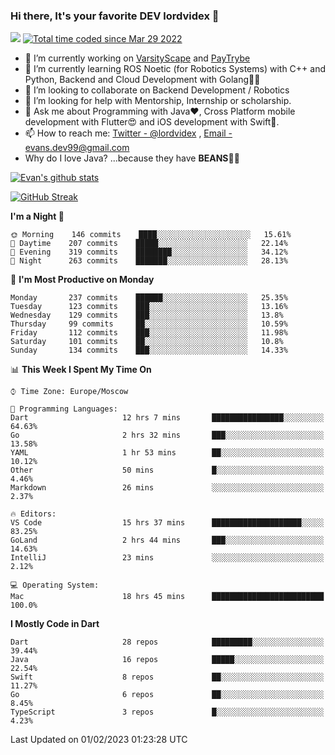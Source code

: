 ### Hi there, It's your favorite DEV lordvidex 👋
<img src="https://komarev.com/ghpvc/?username=lordvidex&label=Views&color=blue&style=plastic" /> <a href="https://wakatime.com/@0e56db35-d16b-410a-acc0-4085055304bf"><img src="https://wakatime.com/badge/user/0e56db35-d16b-410a-acc0-4085055304bf.svg" alt="Total time coded since Mar 29 2022" /></a>

- 🔭 I’m currently working on [VarsityScape](https://varsityscape.com) and [PayTrybe](https://www.paytrybe.com)
- 🌱 I’m currently learning ROS Noetic (for Robotics Systems) with C++ and Python, Backend and Cloud Development with Golang🧙🏼
- 👯 I’m looking to collaborate on Backend Development / Robotics
- 🤔 I’m looking for help with Mentorship, Internship or scholarship.
- 💬 Ask me about Programming with Java❤️, Cross Platform mobile development with Flutter😍 and iOS development with Swift🚀.
- 📫 How to reach me: [Twitter - @lordvidex](https://twitter.com/lordvidex) , [Email - evans.dev99@gmail.com](mailto:evans.dev99@gmail.com?body=Hello%20Evans,)
- Why do I love Java? ...because they have **BEANS**🤤😋

<div>
<!-- <a href="https://github.com/lordvidex">
  <img src="https://github-readme-stats.vercel.app/api/top-langs/?username=lordvidex&theme=light" />
</a>    -->
<!-- [![Top Langs](https://github-readme-stats.vercel.app/api/top-langs/?username=lordvidex)](https://github.com/lordvidex/)  -->
<a href="https://github.com/lordvidex">
 <img src="https://github-readme-stats.vercel.app/api?username=lordvidex&show_icons=true&theme=light&line_height=27" alt="Evan's github stats"/>
</a>
</div>

[![GitHub Streak](https://github-readme-streak-stats.herokuapp.com?user=lordvidex&theme=github-dark&hide_border=true)](https://git.io/streak-stats)

<!--
  <a href="https://github.com/iampawan/FlutterExampleApps">
    <img align="center" src="https://github-readme-stats.vercel.app/api/pin/?username=iampawan&repo=FlutterExampleApps&theme=light" />

  </a>
  <a href="https://github.com/iampawan/VelocityX">
   <img align="center" src="https://github-readme-stats.vercel.app/api/pin/?username=iampawan&repo=VelocityX&theme=light" />
  </a>
-->
<!--START_SECTION:waka-->
**I'm a Night 🦉** 

```text
🌞 Morning    146 commits    ████░░░░░░░░░░░░░░░░░░░░░   15.61% 
🌆 Daytime    207 commits    █████░░░░░░░░░░░░░░░░░░░░   22.14% 
🌃 Evening    319 commits    ████████░░░░░░░░░░░░░░░░░   34.12% 
🌙 Night      263 commits    ███████░░░░░░░░░░░░░░░░░░   28.13%

```
📅 **I'm Most Productive on Monday** 

```text
Monday       237 commits    ██████░░░░░░░░░░░░░░░░░░░   25.35% 
Tuesday      123 commits    ███░░░░░░░░░░░░░░░░░░░░░░   13.16% 
Wednesday    129 commits    ███░░░░░░░░░░░░░░░░░░░░░░   13.8% 
Thursday     99 commits     ██░░░░░░░░░░░░░░░░░░░░░░░   10.59% 
Friday       112 commits    ███░░░░░░░░░░░░░░░░░░░░░░   11.98% 
Saturday     101 commits    ██░░░░░░░░░░░░░░░░░░░░░░░   10.8% 
Sunday       134 commits    ███░░░░░░░░░░░░░░░░░░░░░░   14.33%

```


📊 **This Week I Spent My Time On** 

```text
⌚︎ Time Zone: Europe/Moscow

💬 Programming Languages: 
Dart                     12 hrs 7 mins       ████████████████░░░░░░░░░   64.63% 
Go                       2 hrs 32 mins       ███░░░░░░░░░░░░░░░░░░░░░░   13.58% 
YAML                     1 hr 53 mins        ██░░░░░░░░░░░░░░░░░░░░░░░   10.12% 
Other                    50 mins             █░░░░░░░░░░░░░░░░░░░░░░░░   4.46% 
Markdown                 26 mins             ░░░░░░░░░░░░░░░░░░░░░░░░░   2.37%

🔥 Editors: 
VS Code                  15 hrs 37 mins      ████████████████████░░░░░   83.25% 
GoLand                   2 hrs 44 mins       ███░░░░░░░░░░░░░░░░░░░░░░   14.63% 
IntelliJ                 23 mins             ░░░░░░░░░░░░░░░░░░░░░░░░░   2.12%

💻 Operating System: 
Mac                      18 hrs 45 mins      █████████████████████████   100.0%

```

**I Mostly Code in Dart** 

```text
Dart                     28 repos            █████████░░░░░░░░░░░░░░░░   39.44% 
Java                     16 repos            █████░░░░░░░░░░░░░░░░░░░░   22.54% 
Swift                    8 repos             ██░░░░░░░░░░░░░░░░░░░░░░░   11.27% 
Go                       6 repos             ██░░░░░░░░░░░░░░░░░░░░░░░   8.45% 
TypeScript               3 repos             █░░░░░░░░░░░░░░░░░░░░░░░░   4.23%

```



 Last Updated on 01/02/2023 01:23:28 UTC
<!--END_SECTION:waka-->
